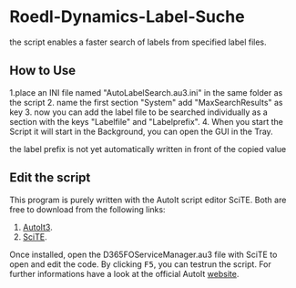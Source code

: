 # Roedl-Dynamics-Label-Suche
the script enables a faster search of labels from specified label files.

<h2> How to Use </h2> 
1.place an INI file named "AutoLabelSearch.au3.ini" in the same folder as the script 
2. name the first section "System" add "MaxSearchResults" as key  
3. now you can add the label file to be searched individually as a section with the keys "Labelfile" and "Labelprefix".
4. When you start the Script it will start in the Background, you can open the GUI in the Tray. 





the label prefix is not yet automatically written in front of the copied value


<h2>Edit the script</h2> 

This program is purely written with the AutoIt script editor SciTE. 
Both are free to download from the following links:
1.  [AutoIt3](https://www.autoitscript.com/site/autoit/downloads/).
2.  [SciTE](https://www.autoitscript.com/site/autoit-script-editor/downloads/).

Once installed, open the D365FOServiceManager.au3 file with SciTE to open and edit the code. By clicking <kbd>F5</kbd>, you can testrun the script.
For further informations have a look at the official AutoIt [website](https://www.autoitscript.com/site/autoit-script-editor/installation/).

